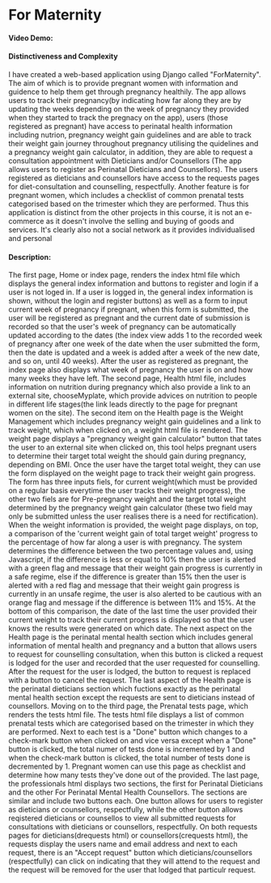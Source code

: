 # For Maternity
#### Video Demo: <URL>
#### Distinctiveness and Complexity
I have created a web-based application using Django called "ForMaternity". The aim of which is to provide pregnant women with information and guidence to help them get through pregnancy healthily. The app allows users to track their pregnancy(by indicating how far along they are by updating the weeks depending on the week of pregnancy they provided when they started to track the pregnacy on the app), users (those registered as pregnant) have access to perinatal health information including nutrion, pregnancy weight gain guidelines and are able to track their weight gain journey throughout pregnancy utilising the quidelines and a pregnancy weight gain calculator, in addition, they are able to request a consultation appointment with Dieticians and/or Counsellors (The app allows users to register as Perinatal Dieticians and Counsellors). The users registered as dieticians and counsellors have access to the requests pages for diet-consultation and counselling, respectfully. Another feature is for pregnant women, which includes a checklist of common prenatal tests categorised based on the trimester which they are performed. Thus this application is distinct from the other projects in this course, it is not an e-commerce as it doesn't involve the selling and buying of goods and services. It's clearly also not a social network as it provides individualised and personal
#### Description:
 The first page, Home or index page, renders the index html file which displays the general index information and buttons to register and login if a user is not loged in. If a user is logged in, the general index information is shown, without the login and register buttons) as well as a form to input current week of pregnancy if pregnant, when this form is submitted, the user will be registered as pregnant and the current date of submission is recorded so that the user's week of pregnancy can be automatically updated according to the dates (the index view adds 1 to the recorded week of pregnancy after one week of the date when the user submitted the form, then the date is updated and a week is added after a week of the new date, and so on, until 40 weeks). After the user as registered as pregnant, the index page also displays what week of pregnancy the user is on and how many weeks they have left. The second page, Health html file, includes information on nutrition during pregnancy which also provide a link to an external site, chooseMyplate, which provide advices on nutrition to people in different life stages(the link leads directly to the page for pregnant women on the site). The second item on the Health page is the Weight Management which includes pregnancy weight gain guidelines and a link to track weight, which when clicked on, a weight html file is rendered. The weight page displays a "pregnancy weight gain calculator" button that tates the user to an external site when clicked on, this tool helps pregnant users to determine their target total weight the should gain during pregnancy, depending on BMI. Once the user have the target total weight, they can use the form displayed on the weight page to track their weight gain progress. The form has three inputs fiels, for current weight(which must be provided on a regular basis everytime the user tracks their weight progress), the other two fiels are for Pre-pregnancy weight and the target total weight determined by the pregnancy weight gain calculator (these two field may only be submitted unless the user realises there is a need for rectification). When the weight information is provided, the weight page displays, on top, a comparison of the 'current weight gain of total target weight' progress to the percentage of how far along a user is with pregnancy. The system determines the difference between the two percentage values and, using Javascript, if the difference is less or equal to 10% then the user is alerted with a green flag and message that their weight gain progress is currently in a safe regime, else if the difference is greater than 15% then the user is alerted with a red flag and message that their weight gain progress is currently in an unsafe regime, the user is also alerted to be cautious with an orange flag and message if the difference is between 11% and 15%. At the bottom of this comparison, the date of the last time the user provided their current weight to track their current progress is displayed so that the user knows the results were generated on which date. The next aspect on the Health page is the perinatal mental health section which includes general information of mental health and pregnancy and a button that allows users to request for counselling consultation, when this button is clicked a request is lodged for the user and recorded that the user requested for counselling. After the request for the user is lodged, the button to request is replaced with a button to cancel the request. The last aspect of the Health page is the perinatal dieticians section which fuctions exactly as the perinatal mental health section except the requests are sent to dieticians instead of counsellors. Moving on to the third page, the Prenatal tests page, which renders the tests html file. The tests html file displays a list of common prenatal tests which are categorised based on the trimester in which they are performed. Next to each test is a "Done" button which changes to a check-mark button when clicked on and vice versa except when a "Done" button is clicked, the total numer of tests done is incremented by 1 and when the check-mark button is clicked, the total number of tests done is decremented by 1. Pregnant women can use this page as checklist and determine how many tests they've done out of the provided. The last page, the professionals html displays two sections, the first for Perinatal Dieticians and the other For Perinatal Mental Health Counsellors. The sections are similar and include two buttons each. One button allows for users to register as dieticians or counsellors, respectfully, while the other button allows reqistered dieticians or counsellos to view all submitted requests for consultations with dieticians or counsellors, respectfully. On both requests pages for dieticians(drequests html) or counsellors(crequests html), the requests display the users name and email address and next to each request, there is an "Accept request" button which dieticians/counsellors (respectfully) can click on indicating that they will attend to the request and the request will be removed for the user that lodged that particulr request.
